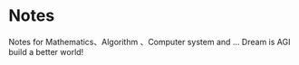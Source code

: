 # Notes
Notes for Mathematics、Algorithm 、Computer system and ... Dream is AGI build a better world!
